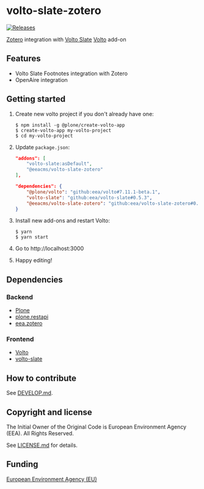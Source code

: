 # volto-slate-zotero
[![Releases](https://img.shields.io/github/v/release/eea/volto-slate-zotero)](https://github.com/eea/volto-slate-zotero/releases)

[Zotero](https://www.zotero.org/) integration with [Volto Slate](https://github.com/eea/volto-slate/tree/develop) [Volto](https://github.com/plone/volto) add-on

## Features

* Volto Slate Footnotes integration with Zotero
* OpenAire integration

## Getting started

1. Create new volto project if you don't already have one:
    ```
    $ npm install -g @plone/create-volto-app
    $ create-volto-app my-volto-project
    $ cd my-volto-project
    ```

1. Update `package.json`:
    ``` JSON
    "addons": [
        "volto-slate:asDefault",
        "@eeacms/volto-slate-zotero"
    ],

    "dependencies": {
        "@plone/volto": "github:eea/volto#7.11.1-beta.1",
        "volto-slate": "github:eea/volto-slate#0.5.3",
        "@eeacms/volto-slate-zotero": "github:eea/volto-slate-zotero#0.1.0"
    }
    ```

1. Install new add-ons and restart Volto:
    ```
    $ yarn
    $ yarn start
    ```

1. Go to http://localhost:3000

1. Happy editing!

## Dependencies

### Backend

* [Plone](https://plone.org/download)
* [plone.restapi](https://pypi.org/project/plone.restapi/)
* [eea.zotero](https://pypi.org/project/eea.zotero)

### Frontend

* [Volto](https://github.com/plone/volto)
* [volto-slate](https://github.com/eea/volto-slate)

## How to contribute

See [DEVELOP.md](DEVELOP.md).

## Copyright and license

The Initial Owner of the Original Code is European Environment Agency (EEA).
All Rights Reserved.

See [LICENSE.md](LICENSE.md) for details.

## Funding

[European Environment Agency (EU)](http://eea.europa.eu)
